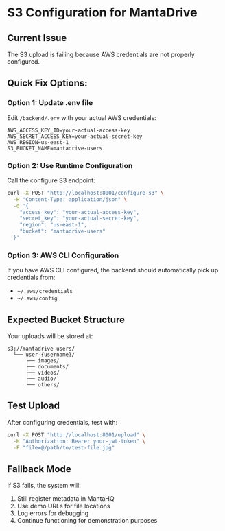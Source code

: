# S3 Configuration for MantaDrive

## Current Issue
The S3 upload is failing because AWS credentials are not properly configured.

## Quick Fix Options:

### Option 1: Update .env file
Edit `/backend/.env` with your actual AWS credentials:

```env
AWS_ACCESS_KEY_ID=your-actual-access-key
AWS_SECRET_ACCESS_KEY=your-actual-secret-key
AWS_REGION=us-east-1
S3_BUCKET_NAME=mantadrive-users
```

### Option 2: Use Runtime Configuration
Call the configure S3 endpoint:

```bash
curl -X POST "http://localhost:8001/configure-s3" \
  -H "Content-Type: application/json" \
  -d '{
    "access_key": "your-actual-access-key",
    "secret_key": "your-actual-secret-key",
    "region": "us-east-1",
    "bucket": "mantadrive-users"
  }'
```

### Option 3: AWS CLI Configuration
If you have AWS CLI configured, the backend should automatically pick up credentials from:
- `~/.aws/credentials`
- `~/.aws/config`

## Expected Bucket Structure
Your uploads will be stored at:
```
s3://mantadrive-users/
  └── user-{username}/
      ├── images/
      ├── documents/
      ├── videos/
      ├── audio/
      └── others/
```

## Test Upload
After configuring credentials, test with:
```bash
curl -X POST "http://localhost:8001/upload" \
  -H "Authorization: Bearer your-jwt-token" \
  -F "file=@/path/to/test-file.jpg"
```

## Fallback Mode
If S3 fails, the system will:
1. Still register metadata in MantaHQ
2. Use demo URLs for file locations
3. Log errors for debugging
4. Continue functioning for demonstration purposes